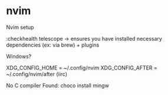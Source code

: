 # nvim
Nvim setup


:checkhealth telescope -> ensures you have installed necessary dependencies (ex: via brew) + plugins

Windows?

XDG_CONFIG_HOME = ~/.config/nvim
XDG_CONFIG_AFTER = ~/.config/nvim/after (iirc)

No C compiler Found:
choco install mingw

